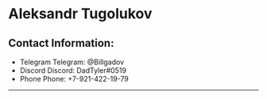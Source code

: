 # Aleksandr Tugolukov

## Contact Information:
- Telegram Telegram: @Billgadov
- Discord Discord: DadTyler#0519
- Phone Phone: +7-921-422-19-79

-----------------------------------------